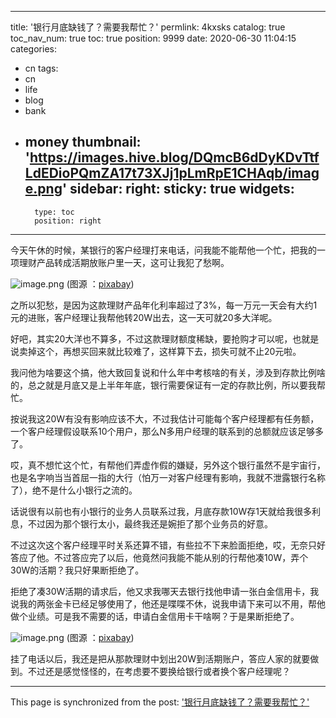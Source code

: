 
---
title: '银行月底缺钱了？需要我帮忙？'
permlink: 4kxsks
catalog: true
toc_nav_num: true
toc: true
position: 9999
date: 2020-06-30 11:04:15
categories:
- cn
tags:
- cn
- life
- blog
- bank
- money
thumbnail: 'https://images.hive.blog/DQmcB6dDyKDvTtfLdEDioPQmZA17t73XJj1pLmRpE1CHAqb/image.png'
sidebar:
    right:
        sticky: true
widgets:
    -
        type: toc
        position: right
---


今天午休的时候，某银行的客户经理打来电话，问我能不能帮他一个忙，把我的一项理财产品转成活期放账户里一天，这可让我犯了愁啊。


![image.png](https://images.hive.blog/DQmcB6dDyKDvTtfLdEDioPQmZA17t73XJj1pLmRpE1CHAqb/image.png)
(图源 ：[pixabay](https://pixabay.com/))

之所以犯愁，是因为这款理财产品年化利率超过了3%，每一万元一天会有大约1元的进账，客户经理让我帮他转20W出去，这一天可就20多大洋呢。

好吧，其实20大洋也不算多，不过这款理财额度稀缺，要抢购才可以呢，也就是说卖掉这个，再想买回来就比较难了，这样算下去，损失可就不止20元啦。

我问他为啥要这个搞，他大致回复说和什么年中考核啥的有关，涉及到存款比例啥的，总之就是月底又是上半年年底，银行需要保证有一定的存款比例，所以要我帮忙。

按说我这20W有没有影响应该不大，不过我估计可能每个客户经理都有任务额，一个客户经理假设联系10个用户，那么N多用户经理的联系到的总额就应该足够多了。

哎，真不想忙这个忙，有帮他们弄虚作假的嫌疑，另外这个银行虽然不是宇宙行，也是名字响当当首屈一指的大行（怕万一对客户经理有影响，我就不泄露银行名称了），绝不是什么小银行之流的。

话说很有以前也有小银行的业务人员联系过我，月底存款10W存1天就给我很多利息，不过因为那个银行太小，最终我还是婉拒了那个业务员的好意。

不过这次这个客户经理平时关系还算不错，有些拉不下来脸面拒绝，哎，无奈只好答应了他。不过答应完了以后，他竟然问我能不能从别的行帮他凑10W，弄个30W的活期？我只好果断拒绝了。

拒绝了凑30W活期的请求后，他又求我哪天去银行找他申请一张白金信用卡，我说我的两张金卡已经足够使用了，他还是喋喋不休，说我申请下来可以不用，帮他做个业绩。可是我不需要的话，申请白金信用卡干啥啊？于是果断拒绝了。


![image.png](https://images.hive.blog/DQmV2Jh8c1A4zkT1uJF82F8ehGnCh9NXAumrgL5XqZNvEXP/image.png)
(图源 ：[pixabay](https://pixabay.com/))

挂了电话以后，我还是把从那款理财中划出20W到活期账户，答应人家的就要做到。不过还是感觉怪怪的，在考虑要不要换给银行或者换个客户经理呢？

- - -

This page is synchronized from the post: ['银行月底缺钱了？需要我帮忙？'](https://steemit.com/@oflyhigh/4kxsks)

